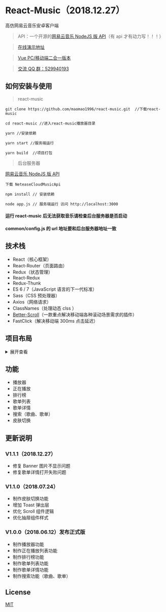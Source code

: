 # React-Music（2018.12.27）

高仿网易云音乐安卓客户端

> API：一个开源的[网易云音乐 NodeJS 版 API](https://binaryify.github.io/NeteaseCloudMusicApi)（有 api 才有动力写！！！）

> [在线演示地址](http://reactmusic.mtnhao.com)

> [Vue PC/移动端二合一版本](https://github.com/maomao1996/Vue-mmPlayer)

> [交流 QQ 群：529940193](http://shang.qq.com/wpa/qunwpa?idkey=f8be1b627a89108ccfda9308720d2a4d0eb3306f253c5d3e8d58452e20b91129)

## 如何安装与使用

> react-music

```
git clone https://github.com/maomao1996/react-music.git  //下载react-music

cd react-music //进入react-music播放器目录

yarn //安装依赖

yarn start //服务端运行

yarn build  //项目打包
```

> 后台服务器

[网易云音乐 NodeJS 版 API](https://binaryify.github.io/NeteaseCloudMusicApi)

```
下载 NeteaseCloudMusicApi

npm install // 安装依赖

node app.js // 服务端运行 访问 http://localhost:3000
```

#### 运行 react-music 后无法获取音乐请检查后台服务器是否启动

#### common/config.js 的 url 地址要和后台服务器地址一致

## 技术栈

-   React（核心框架）
-   React-Router（页面路由）
-   Redux（状态管理）
-   React-Redux
-   Redux-Thunk
-   ES 6 / 7（JavaScript 语言的下一代标准）
-   Sass（CSS 预处理器）
-   Axios（网络请求）
-   ClassNames（处理动态 clss ）
-   [Better-Scroll](https://ustbhuangyi.github.io/better-scroll/#/zh)（一款重点解决移动端各种滚动场景需求的插件）
-   FastClick（解决移动端 300ms 点击延迟）

## 项目布局

<details>
<summary>展开查看</summary>
<pre><code>.
├── config                                          // webpack 配置文件
├── public                                          // 项目启动页面
├── scripts                                         // 脚本工具
├── screenshots                                     // 项目截图
├── src                                             // 项目源码目录
│   ├── api                                         // 数据交互
│   │   └── index.js
│   ├── assets                                      // 静态资源目录
│   │   ├── css                                     // 样式表目录
│   │   │   ├── index.scss                          // 基础样式
│   │   │   ├── mixin.scss                          // 基础样式宏
│   │   │   ├── playCount.scss                      // 播放数量样式宏
│   │   │   ├── reset.css                           // 基础重置
│   │   │   └── var.scss                            // 基本变量
│   │   └── img                                     // 图片目录
│   ├── base                                        // 公共基础组件目录
│   │   ├── columnList                              // 歌单基础列表组件 —— 列
│   │   │   ├── columnList.js
│   │   │   └── columnList.scss
│   │   ├── drawer                                  // 抽屉组件
│   │   │   ├── drawer.js
│   │   │   └── drawer.scss
│   │   ├── loading                                 // loading 组件
│   │   │   ├── loading.js
│   │   │   └── loading.scss
│   │   ├── notification                            // 通知组件（Toast）
│   │   │   ├── notification.js
│   │   │   └── notification.scss
│   │   ├── progress                                // 进度条拖动组件
│   │   │   ├── progress.js
│   │   │   └── progress.scss
│   │   ├── rowList                                 // 歌单列表基础组件 —— 行
│   │   │   ├── rowList.js
│   │   │   └── rowList.scss
│   │   ├── scroll                                  // 滚动组件
│   │   │   ├── scroll.js
│   │   │   └── scroll.scss
│   │   ├── slide                                   // slide 组件
│   │   │   ├── slide.js
│   │   │   └── slide.scss
│   │   ├── songlist                                // 歌曲列表基础组件
│   │   │    ├── songlist.js
│   │   │    └── songlist.scss
│   │   └── toast                                   // Toast 组件
│   │        ├── toast.js
│   │        └── toast.scss
│   ├── common                                      // 公共 Js 目录
│   │   ├── asyncComponent.js                       // 路由懒加载配置
│   │   ├── config.js                               // 基础配置
│   │   └── util.js                                 // 公用 Js 方法
│   ├── components                                  // 公共项目组件目录
│   │   ├── menu                                    // 菜单组件
│   │   │   ├── menu-item                           // 菜单 Item 组件
│   │   │   │   └── menu-item.js
│   │   │   ├── menu.js
│   │   │   └── menu.scss
│   │   ├── mm-header                               // 一级导航组件
│   │   │   ├── mm-header.js
│   │   │   └── mm-header.scss
│   │   ├── mm-nav                                  // 二级导航组件
│   │   │   ├── mm-nav.js
│   │   │   └── mm-nav.scss
│   │   ├── player                                  // 播放组件
│   │   │   ├── player.js
│   │   │   └── player.scss
│   │   ├── search-list                             // 搜索列表详情组件
│   │        ├── search-list.js
│   │        └── search-list.scss
│   ├── model                                       // 数据模型目录
│   ├── pages                                       // 项目主页面目录
│   │   ├── discover                                // 发现页面
│   │   │   ├── discover.js
│   │   │   └── discover.scss
│   │   ├── playlist                                // 歌单详情页面
│   │   │   ├── playlist.js
│   │   │   └── playlist.scss
│   │   ├── search                                  // 搜索
│   │   │   ├── search.js
│   │   │   └── search.scss
│   │   ├── sheetlist                               // 歌单页面
│   │   │   ├── sheetlist.js
│   │   │   └── sheetlist.scss
│   │   ├── skin                                    // 皮肤切换页面
│   │   │   ├── skin.js
│   │   │   └── skin.scss
│   │   ├── toplist                                 // 排行榜页面
│   │   │   ├── toplist.js
│   │   │   └── toplist.scss
│   │   └── App.js                                  // 根组件
│   ├── store                                       // redux 目录
│   │   ├── actions.js                              // 配置 actions 方法
│   │   ├── actionTypes.js                          // 配置 actions 常量
│   │   ├── index.js                                // 引用 redux
│   │   └── reducers.js                             // 处理数据
│   └── index.js                                    // 入口主文件
</code></pre>
</details>

## 功能

-   播放器
-   正在播放
-   排行榜
-   歌单列表
-   歌单详情
-   搜索（歌曲、歌单）
-   皮肤切换

## 更新说明

### V1.1.1（2018.12.27）

-   修复 Banner 图片不显示问题
-   修复歌单详情打开失败问题

### V1.1.0（2018.07.24）

-   制作皮肤切换功能
-   增加 Toast 弹出层
-   优化 Scroll 组件逻辑
-   优化抽屉组件样式

### V1.0.0（2018.06.12）发布正式版

-   制作播放器功能
-   制作正在播放列表功能
-   制作排行榜功能
-   制作歌单列表功能
-   制作歌单详情功能
-   制作搜索功能（歌曲、歌单）

## License

[MIT](https://github.com/maomao1996/react-music/blob/master/LICENSE)

